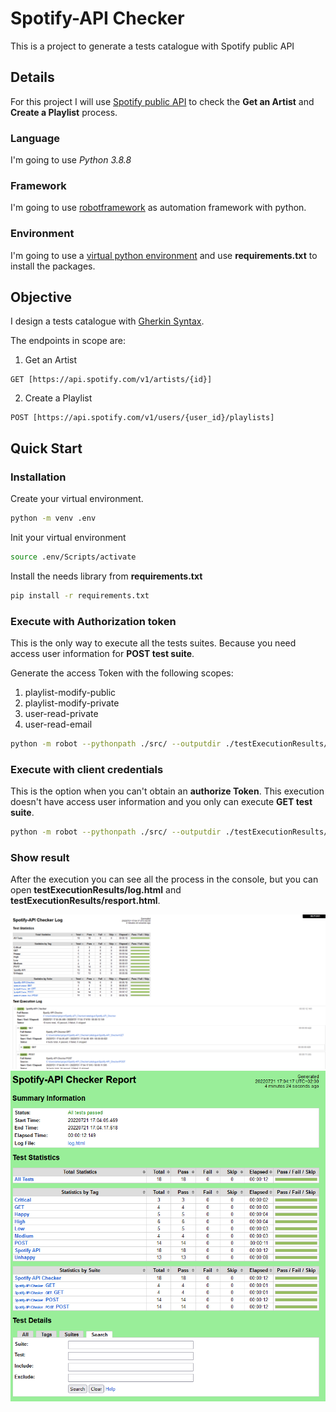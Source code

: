 # Spotify-API Checker
This is a project to generate a tests catalogue with Spotify public API

## Details
For this project I will use [Spotify public API](https://developer.spotify.com/) to check the **Get an Artist** and **Create a Playlist** process.

### Language 
I'm going to use *Python 3.8.8*

### Framework
I'm going to use [robotframework](https://robotframework.org/) as automation framework with python.

### Environment
I'm going to use a [virtual python environment](https://docs.python.org/3/tutorial/venv.html) and use **requirements.txt** to install the packages.

## Objective
I design a tests catalogue with [Gherkin Syntax](https://cucumber.io/docs/gherkin/).

The endpoints in scope are:
1. Get an Artist
```
GET [https://api.spotify.com/v1/artists/{id}]
```
2. Create a Playlist
```
POST [https://api.spotify.com/v1/users/{user_id}/playlists]
```

## Quick Start

### Installation

Create your virtual environment.
```bash
python -m venv .env
```

Init your virtual environment
```bash
source .env/Scripts/activate
```

Install the needs library from **requirements.txt**
```bash
pip install -r requirements.txt
```

### Execute with Authorization token
This is the only way to execute all the tests suites. Because you need access user information for **POST test suite**.

Generate the access Token with the following scopes:
1. playlist-modify-public
1. playlist-modify-private
1. user-read-private
1. user-read-email

```bash
python -m robot --pythonpath ./src/ --outputdir ./testExecutionResults/ -v clientId:{put here your clientId} -v clientSecret:{put here your clientSecret} -v authorizeToken:{put here your authorize token} catalogue/Spotify-API_Checker/
```

### Execute with client credentials
This is the option when you can't obtain an **authorize Token**. This execution doesn't have access user information and you only can execute **GET test suite**.

```bash
python -m robot --pythonpath ./src/ --outputdir ./testExecutionResults/ -v clientId:{put here your clientId} -v clientSecret:{put here your clientSecret} -i GET catalogue/Spotify-API_Checker/
```

### Show result

After the execution you can see all the process in the console, but you can open **testExecutionResults/log.html** and **testExecutionResults/resport.html**.

![log.html](resources/exampleLog.png)
![resport.html](resources/exampleResport.png)
